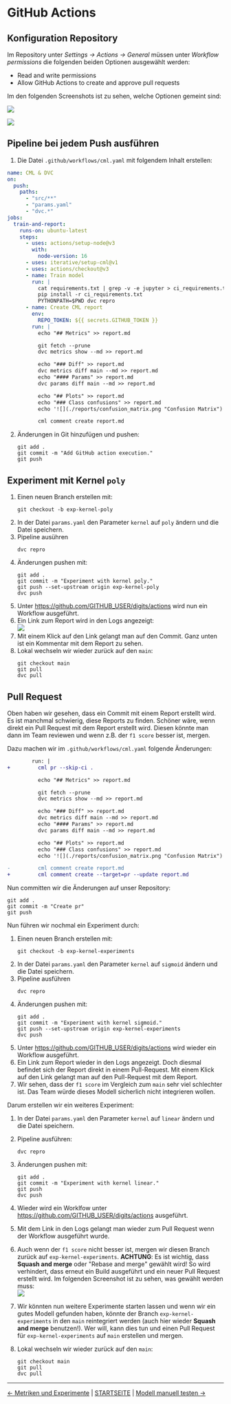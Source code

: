 # GitHub Actions

## Konfiguration Repository

Im Repository unter _Settings -> Actions -> General_ müssen unter _Workflow permissions_ die folgenden beiden Optionen ausgewählt werden:

- Read and write permissions
- Allow GitHub Actions to create and approve pull requests

Im den folgenden Screenshots ist zu sehen, welche Optionen gemeint sind:

![](screenshots/github-actions-configuration-01.png)

![](screenshots/github-actions-configuration-02..png)

## Pipeline bei jedem Push ausführen

1. Die Datei `.github/workflows/cml.yaml` mit folgendem Inhalt erstellen:

```yaml
name: CML & DVC
on:
  push:
    paths:
      - "src/**"
      - "params.yaml"
      - "dvc.*"
jobs:
  train-and-report:
    runs-on: ubuntu-latest
    steps:
      - uses: actions/setup-node@v3
        with:
          node-version: 16
      - uses: iterative/setup-cml@v1
      - uses: actions/checkout@v3
      - name: Train model
        run: |
          cat requirements.txt | grep -v -e jupyter > ci_requirements.txt
          pip install -r ci_requirements.txt
          PYTHONPATH=$PWD dvc repro
      - name: Create CML report
        env:
          REPO_TOKEN: ${{ secrets.GITHUB_TOKEN }}
        run: |
          echo "## Metrics" >> report.md

          git fetch --prune
          dvc metrics show --md >> report.md

          echo "### Diff" >> report.md
          dvc metrics diff main --md >> report.md
          echo "#### Params" >> report.md
          dvc params diff main --md >> report.md

          echo "## Plots" >> report.md
          echo "### Class confusions" >> report.md
          echo '![](./reports/confusion_matrix.png "Confusion Matrix")' >> report.md

          cml comment create report.md
```

2. Änderungen in Git hinzufügen und pushen:
    ```shell
    git add .
    git commit -m "Add GitHub action execution."
    git push
    ```

## Experiment mit Kernel `poly`

1. Einen neuen Branch erstellen mit:
    ```shell
    git checkout -b exp-kernel-poly
    ```
1. In der Datei `params.yaml` den Parameter `kernel` auf `poly` ändern und die Datei speichern.
1. Pipeline ausühren
    ```shell
    dvc repro
    ```
1. Änderungen pushen mit:
    ```shell
    git add .
    git commit -m "Experiment with kernel poly."
    git push --set-upstream origin exp-kernel-poly
    dvc push
    ```
1. Unter https://github.com/GITHUB_USER/digits/actions wird nun ein Workflow ausgeführt.
1. Ein Link zum Report wird in den Logs angezeigt:   
    ![](screenshots/github-actions-cml-report-link.png)
1. Mit einem Klick auf den Link gelangt man auf den Commit. Ganz unten ist ein Kommentar mit dem Report zu sehen.
1. Lokal wechseln wir wieder zurück auf den `main`:
    ```shell
    git checkout main
    git pull
    dvc pull
    ```

## Pull Request

Oben haben wir gesehen, dass ein Commit mit einem Report erstellt wird. Es ist manchmal schwierig, diese Reports zu finden. Schöner wäre, wenn direkt ein Pull Request mit dem Report erstellt wird. Diesen könnte man dann im Team reviewen und wenn z.B. der `f1 score` besser ist, mergen.

Dazu machen wir im `.github/workflows/cml.yaml` folgende Änderungen:

```diff
        run: |
+         cml pr --skip-ci .

          echo "## Metrics" >> report.md

          git fetch --prune
          dvc metrics show --md >> report.md

          echo "### Diff" >> report.md
          dvc metrics diff main --md >> report.md
          echo "#### Params" >> report.md
          dvc params diff main --md >> report.md

          echo "## Plots" >> report.md
          echo "### Class confusions" >> report.md
          echo '![](./reports/confusion_matrix.png "Confusion Matrix")' >> report.md

-         cml comment create report.md
+         cml comment create --target=pr --update report.md
```

Nun committen wir die Änderungen auf unser Repository:

```shell
git add .
git commit -m "Create pr"
git push
```

Nun führen wir nochmal ein Experiment durch:

1. Einen neuen Branch erstellen mit:
    ```shell
    git checkout -b exp-kernel-experiments
    ```
1. In der Datei `params.yaml` den Parameter `kernel` auf `sigmoid` ändern und die Datei speichern.
1. Pipeline ausführen
    ```shell
    dvc repro
    ```
1. Änderungen pushen mit:
    ```shell
    git add .
    git commit -m "Experiment with kernel sigmoid."
    git push --set-upstream origin exp-kernel-experiments
    dvc push
    ```
1. Unter https://github.com/GITHUB_USER/digits/actions wird wieder ein Workflow ausgeführt.
1. Ein Link zum Report wieder in den Logs angezeigt. Doch diesmal befindet sich der Report direkt in einem Pull-Request. Mit einem Klick auf den Link gelangt man auf den Pull-Request mit dem Report.
1. Wir sehen, dass der `f1 score` im Vergleich zum `main` sehr viel schlechter ist. Das Team würde dieses Modell sicherlich nicht integrieren wollen.

Darum erstellen wir ein weiteres Experiment:

1. In der Datei `params.yaml` den Parameter `kernel` auf `linear` ändern und die Datei speichern.
1. Pipeline ausführen:
    ```shell
    dvc repro
    ``` 
1. Änderungen pushen mit:
    ```shell
    git add .
    git commit -m "Experiment with kernel linear."
    git push
    dvc push
    ```
1. Wieder wird ein Worklfow unter https://github.com/GITHUB_USER/digits/actions ausgeführt.
1. Mit dem Link in den Logs gelangt man wieder zum Pull Request wenn der Workflow ausgeführt wurde.
1. Auch wenn der `f1 score` nicht besser ist, mergen wir diesen Branch zurück auf `exp-kernel-experiments`. **ACHTUNG**: Es ist wichtig, dass **Squash and merge** oder "Rebase and merge" gewählt wird! So wird verhindert, dass erneut ein Build ausgeführt und ein neuer Pull Request erstellt wird. Im folgenden Screenshot ist zu sehen, was gewählt werden muss:   
![](screenshots/github_squash-and-merge.png)

1. Wir könnten nun weitere Experimente starten lassen und wenn wir ein gutes Modell gefunden haben, könnte der Branch `exp-kernel-experiments` in den `main` reintegriert werden (auch hier wieder **Squash and merge** benutzen!). Wer will, kann dies tun und einen Pull Request für `exp-kernel-experiments` auf `main` erstellen und mergen.
1. Lokal wechseln wir wieder zurück auf den `main`:
    ```shell
    git checkout main
    git pull
    dvc pull
    ```

---

[← Metriken und Experimente](040_lab_metrics.md) | [STARTSEITE](../README.md) |
[Modell manuell testen →](060_lab_deploy_model.md)
